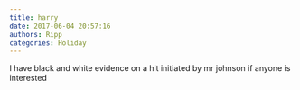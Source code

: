 ```yaml
---
title: harry
date: 2017-06-04 20:57:16
authors: Ripp
categories: Holiday
---
```


 I have black and white evidence on a hit initiated by mr johnson if anyone is interested